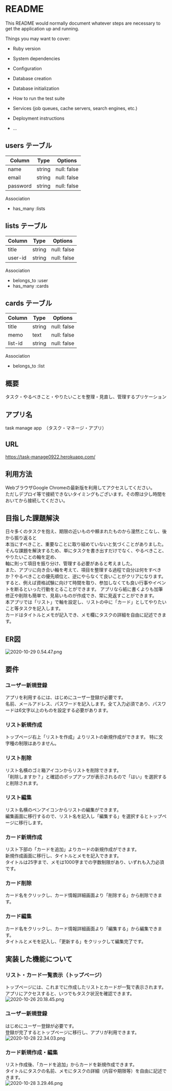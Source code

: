 # README

This README would normally document whatever steps are necessary to get the
application up and running.

Things you may want to cover:

* Ruby version

* System dependencies

* Configuration

* Database creation

* Database initialization

* How to run the test suite

* Services (job queues, cache servers, search engines, etc.)

* Deployment instructions

* ...
## users テーブル

| Column       | Type   | Options     |
| ------------ | ------ | ----------- |
| name        | string | null: false |
| email        | string | null: false |
| password        | string | null: false |

Association

- has_many :lists


## lists テーブル

| Column       | Type   | Options     |
| ------------ | ------ | ----------- |
| title        | string | null: false |
| user-id        | string | null: false |

Association

- belongs_to :user
- has_many :cards


## cards テーブル

| Column       | Type   | Options     |
| ------------ | ------ | ----------- |
| title        | string | null: false |
| memo        | text | null: false |
| list-id       | string | null: false |

Association

- belongs_to :list


## 概要
タスク・やるべきこと・やりたいことを整理・見直し、管理するプリケーション

## アプリ名
task manage app　（タスク・マネージ・アプリ）

## URL
https://task-manage0922.herokuapp.com/

## 利用方法
WebブラウザGoogle Chromeの最新版を利用してアクセスしてください。<br>
ただしデプロイ等で接続できないタイミングもございます。その際は少し時間をおいてから接続してください。

## 目指した課題解決
日々多くのタスクを抱え、期限の近いものや頼まれたものから漫然とこなし、後から振り返ると<br>
本当にすべきこと、重要なことに取り組めていないと気づくことがありました。<br>
そんな課題を解決するため、単にタスクを書き出すだけでなく、やるべきこと、やりたいことの軸を定め、<br>
軸に則って項目を振り分け、管理する必要があると考えました。<br>
また、アプリに向き合い軸を考えて、項目を整理する過程で自分は何をすべきか？やるべきことの優先順位と、逆にやらなくて良いことがクリアになります。<br>
すると、例えば資格試験に向けて時間を取り、参加しなくても良い行事やイベントを断るといった行動をとることができます。
アプリなら紙に書くよりも加筆修正や削除も簡単で、見易いものが作成でき、常に見返すことができます。<br>
本アプリでは「リスト」で軸を設定し、リストの中に「カード」としてやりたいこと等タスクを記入します。<br>
カードはタイトルとメモが記入でき、メモ欄にタスクの詳細を自由に記述できます。

## ER図
![2020-10-29 0.54.47.png](https://github.com/amiapple/task-manage/blob/master/スクリーンショット%202020-10-29%200.54.47.png)

## 要件
### ユーザー新規登録
アプリを利用するには、はじめにユーザー登録が必要です。<br>
名前、メールアドレス、パスワードを記入します。全て入力必須であり、パスワードは6文字以上のものを設定する必要があります。<br>

### リスト新規作成
トップページ右上「リストを作成」よりリストの新規作成ができます。
特に文字種の制限はありません。

### リスト削除
リスト名横のゴミ箱アイコンからリストを削除できます。<br>
「削除しますか？」と確認のポップアップが表示されるので「はい」を選択すると削除されます。

### リスト編集
リスト名横のペンアイコンからリストの編集ができます。<br>
編集画面に移行するので、リスト名を記入し「編集する」を選択するとトップページに移行します。

### カード新規作成
リスト下部の「カードを追加」よりカードの新規作成ができます。<br>
新規作成画面に移行し、タイトルとメモを記入できます。<br>
タイトルは25字まで、メモは1000字までの字数制限があり、いずれも入力必須です。

### カード削除
カード名をクリックし、カード情報詳細画面より「削除する」から削除できます。

### カード編集
カード名をクリックし、カード情報詳細画面より「編集する」から編集できます。<br>
タイトルとメモを記入し、「更新する」をクリックして編集完了です。

## 実装した機能について
### リスト・カード一覧表示（トップページ）
トップページには、これまでに作成したリストとカードが一覧で表示されます。<br>
アプリにアクセスすると、いつでもタスク状況を確認できます。<br>
![2020-10-26 20.18.45.png](https://github.com/amiapple/task-manage/blob/master/スクリーンショット%202020-10-26%2020.18.45.png)

### ユーザー新規登録
はじめにユーザー登録が必要です。<br>
登録が完了するとトップページに移行し、アプリが利用できます。<br>
![2020-10-28 22.34.03.png](https://github.com/amiapple/task-manage/blob/master/スクリーンショット%202020-10-28%2022.34.03.png)

### カード新規作成・編集
リスト作成後、「カードを追加」からカードを新規作成できます。<br>
タイトルにタスクの名前、メモにタスクの詳細（内容や期限等）を自由に記述できます。<br>
![2020-10-28 3.29.46.png](https://github.com/amiapple/task-manage/blob/master/スクリーンショット%202020-10-28%203.29.46.png)

